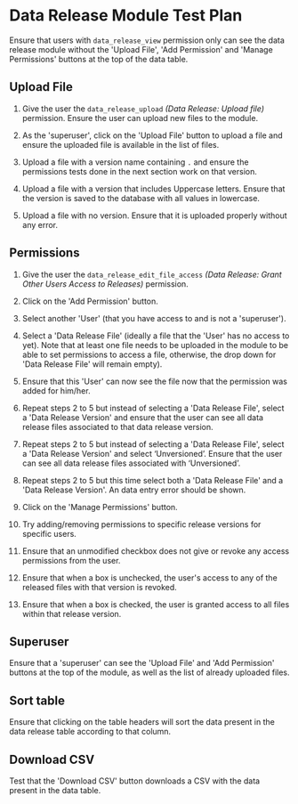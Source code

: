 # Data Release Module Test Plan 

Ensure that users with `data_release_view` permission only can see the data release 
module without the 'Upload File', 'Add Permission' and 'Manage Permissions' 
buttons at the top of the data table.


## Upload File

1. Give the user the `data_release_upload` *(Data Release: Upload file)* permission. 
 Ensure the user can upload new files to the module.
 
2. As the 'superuser', click on the 'Upload File' button to upload a file 
 and ensure the uploaded file is available in the list of files.

3. Upload a file with a version name containing `.` and ensure the permissions
 tests done in the next section work on that version.

4. Upload a file with a version that includes Uppercase letters. Ensure that the
version is saved to the database with all values in lowercase.

5. Upload a file with no version. Ensure that it is uploaded properly without any error. 
 
## Permissions

1. Give the user the `data_release_edit_file_access` *(Data Release: Grant Other
Users Access to Releases)* permission.

2. Click on the 'Add Permission' button.

3. Select another 'User' (that you have access to and is not a 'superuser').
 
4. Select a 'Data Release File' (ideally a file that the 'User' has no 
access to yet). Note that at least one file needs to be uploaded in the 
module to be able to set permissions to access a file, otherwise, the drop 
down for 'Data Release File' will remain empty).
 
5. Ensure that this 'User' can now see the file now that the 
permission was added for him/her.

6. Repeat steps 2 to 5 but instead of selecting a 'Data Release File', select a
'Data Release Version' and ensure that the user can see all data release files
associated to that data release version.

7. Repeat steps 2 to 5 but instead of selecting a 'Data Release File', select a
'Data Release Version' and select ‘Unversioned’. Ensure that the user can see all data release files associated with ‘Unversioned’.

8. Repeat steps 2 to 5 but this time select both a 'Data Release File' and a
'Data Release Version'. An data entry error should be shown.

9. Click on the 'Manage Permissions' button.

10. Try adding/removing permissions to specific release versions for specific users.

11. Ensure that an unmodified checkbox does not give or revoke any access permissions 
from the user.

12. Ensure that when a box is unchecked, the user's access to any of the released 
files with that version is revoked.

13. Ensure that when a box is checked, the user is granted access to all files within 
that release version.


## Superuser

Ensure that a 'superuser' can see the 'Upload File' and 'Add 
Permission' buttons at the top of the module, as well as the list of already 
uploaded files.

## Sort table
 
Ensure that clicking on the table headers will sort the data present 
in the data release table according to that column.

## Download CSV

Test that the 'Download CSV' button downloads a CSV with the data present
in the data table.
